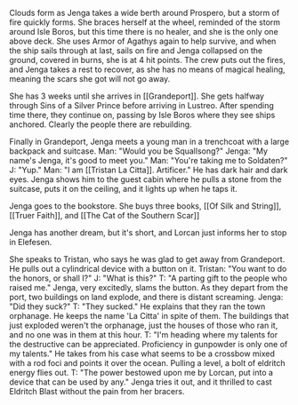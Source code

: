 Clouds form as Jenga takes a wide berth around Prospero, but a storm of fire quickly forms. She braces herself at the wheel, reminded of the storm around Isle Boros, but this time there is no healer, and she is the only one above deck. She uses Armor of Agathys again to help survive, and when the ship sails through at last, sails on fire and Jenga collapsed on the ground, covered in burns, she is at 4 hit points.
The crew puts out the fires, and Jenga takes a rest to recover, as she has no means of magical healing, meaning the scars she got will not go away.

She has 3 weeks until she arrives in [[Grandeport]]. She gets halfway through Sins of a Silver Prince before arriving in Lustreo. After spending time there, they continue on, passing by Isle Boros where they see ships anchored. Clearly the people there are rebuilding.

Finally in Grandeport, Jenga meets a young man in a trenchcoat with a large backpack and suitcase.
Man: "Would you be Squallsong?"
Jenga: "My name's Jenga, it's good to meet you."
Man: "You're taking me to Soldaten?"
J: "Yup."
Man: "I am [[Tristan La Citta]]. Artificer." He has dark hair and dark eyes. 
Jenga shows him to the guest cabin where he pulls a stone from the suitcase, puts it on the ceiling, and it lights up when he taps it.

Jenga goes to the bookstore. She buys three books, [[Of Silk and String]], [[Truer Faith]], and [[The Cat of the Southern Scar]]

Jenga has another dream, but it's short, and Lorcan just informs her to stop in Elefesen.

She speaks to Tristan, who says he was glad to get away from Grandeport. He pulls out a cylindrical device with a button on it.
Tristan: "You want to do the honors, or shall I?"
J: "What is this?"
T: "A parting gift to the people who raised me."
Jenga, very excitedly, slams the button. As they depart from the port, two buildings on land explode, and there is distant screaming.
Jenga: "Did they suck?"
T: "They sucked." He explains that they ran the town orphanage. He keeps the name 'La Citta' in spite of them. The buildings that just exploded weren't the orphanage, just the houses of those who ran it, and no one was in them at this hour.
T: "I'm heading where my talents for the destructive can be appreciated. Proficiency in gunpowder is only one of my talents." He takes from his case what seems to be a crossbow mixed with a rod foci and points it over the ocean. Pulling a level, a bolt of eldritch energy flies out.
T: "The power bestowed upon me by Lorcan, put into a device that can be used by any."
Jenga tries it out, and it thrilled to cast Eldritch Blast without the pain from her bracers.
